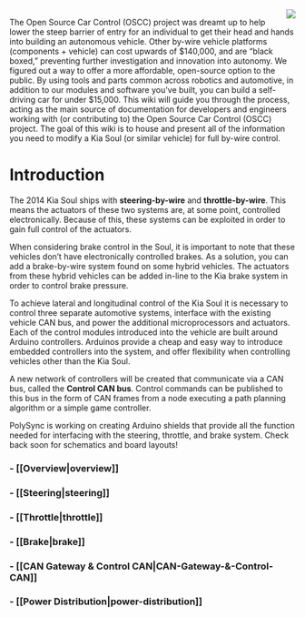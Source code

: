 <img src="https://github.com/PolySync/SelfDrivingSoul/blob/master/img/driving.gif" align=right>

The Open Source Car Control (OSCC) project was dreamt up to help lower the steep barrier of entry for an individual to get their head and hands into building an autonomous vehicle. Other by-wire vehicle platforms (components + vehicle) can cost upwards of $140,000, and are “black boxed,” preventing further investigation and innovation into autonomy. We figured out a way to offer a more affordable, open-source option to the public. By using tools and parts common across robotics and automotive, in addition to our modules and software you've built, you can build a self-driving car for under $15,000. 
This wiki will guide you through the process, acting as the main source of documentation for developers and engineers working with (or contributing to) the Open Source Car Control (OSCC) project. The goal of this wiki is to house and present all of the information you need to modify a Kia Soul (or similar vehicle) for full by-wire control.  

# Introduction

The 2014 Kia Soul ships with **steering-by-wire** and **throttle-by-wire**. This means the actuators of these two systems are, at some point, controlled electronically. Because of this, these systems can be exploited in order to gain full control of the actuators. 

When considering brake control in the Soul, it is important to note that these vehicles don’t have electronically controlled brakes. As a solution, you can add a brake-by-wire system found on some hybrid vehicles. The actuators from these hybrid vehicles can be added in-line to the Kia brake system in order to control brake pressure.

To achieve lateral and longitudinal control of the Kia Soul it is necessary to control three separate automotive systems, interface with the existing vehicle CAN bus, and power the additional microprocessors and actuators. Each of the control modules introduced into the vehicle are built around Arduino controllers. Arduinos provide a cheap and easy way to introduce embedded controllers into the system, and offer flexibility when controlling vehicles other than the Kia Soul.

A new network of controllers will be created that communicate via a CAN bus, called the **Control CAN bus**. Control commands can be published to this bus in the form of CAN frames from a node executing a path planning algorithm or a simple game controller.

PolySync is working on creating Arduino shields that provide all the function needed for interfacing with the steering, throttle, and brake system. Check back soon for schematics and board layouts! 



### - [[Overview|overview]]
### - [[Steering|steering]]
### - [[Throttle|throttle]]
### - [[Brake|brake]]
### - [[CAN Gateway & Control CAN|CAN-Gateway-&-Control-CAN]]
### - [[Power Distribution|power-distribution]]
